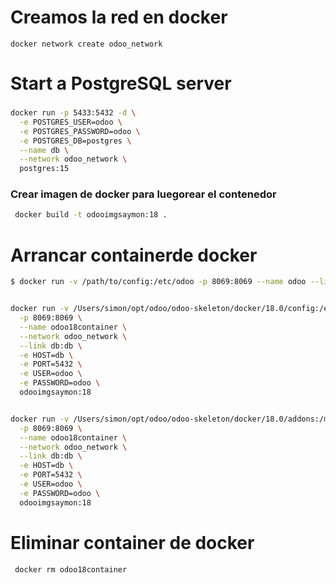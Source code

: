  # Creamos la red en docker
 ```
 docker network create odoo_network
 ```
 
 # Start a PostgreSQL server
###
```bash
docker run -p 5433:5432 -d \
  -e POSTGRES_USER=odoo \
  -e POSTGRES_PASSWORD=odoo \
  -e POSTGRES_DB=postgres \
  --name db \
  --network odoo_network \
  postgres:15
```  

### Crear imagen de docker para luegorear el contenedor

```bash
 docker build -t odooimgsaymon:18 .
```


 # Arrancar containerde docker
```bash
$ docker run -v /path/to/config:/etc/odoo -p 8069:8069 --name odoo --link db:db -t odoo


docker run -v /Users/simon/opt/odoo/odoo-skeleton/docker/18.0/config:/etc/odoo \
  -p 8069:8069 \
  --name odoo18container \
  --network odoo_network \
  --link db:db \
  -e HOST=db \
  -e PORT=5432 \
  -e USER=odoo \
  -e PASSWORD=odoo \
  odooimgsaymon:18


docker run -v /Users/simon/opt/odoo/odoo-skeleton/docker/18.0/addons:/mnt/extra-addons \
  -p 8069:8069 \
  --name odoo18container \
  --network odoo_network \
  --link db:db \
  -e HOST=db \
  -e PORT=5432 \
  -e USER=odoo \
  -e PASSWORD=odoo \
  odooimgsaymon:18
```
 # Eliminar container de docker
 ```bash
  docker rm odoo18container 
  ```
